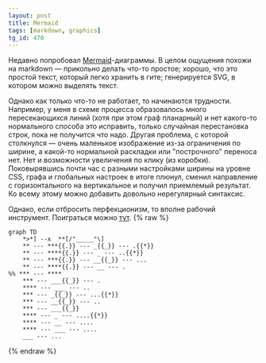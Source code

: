```yaml
---
layout: post
title: Mermaid
tags: [markdown, graphics]
tg_id: 470
---
```

Недавно попробовал [Mermaid](https://mermaid.js.org/intro/)-диаграммы. В целом ощущения похожи на markdown — прикольно делать что-то простое; хорошо, что это простой текст, который легко хранить в гите; генерируется SVG, в котором можно выделять текст.

Однако как только что-то не работает, то начинаются трудности. Например, у меня в схеме процесса образовалось много пересекающихся линий (хотя при этом граф планарный) и нет какого-то нормального способа это исправить, только случайная перестановка строк, пока не получится что надо. Другая проблема, с которой столкнулся — очень маленькое изображение из-за ограничения по ширине, а какой-то нормальной раскладки или "построчного" переноса нет. Нет и возможности увеличения по клику (из коробки). Поковырявшись почти час с разными настройками ширины на уровне CSS, графа и глобальных настроек в итоге плюнул, сменил направление с горизонтального на вертикальное и получил приемлемый результат. Ко всему этому можно добавить довольно нерегулярный синтаксис.

Однако, если отбросить перфекционизм, то вполне рабочий инструмент. Поиграться можно [тут](https://mermaid.live).
{% raw %}
```
graph TD
    *>*] --x  **[/"_____"\]
    ** --- ***{{.}} --- _{{_}} --- .{{*}} 
    ** --- ****{{.}} --- _ --- ..{{*}}
    ** --- ***{{.}} --- __{{_}} --- ...
    ** --- ****{{.}} --- __ --- .
%% *** --- ****
    *** --- ___{{_}} --- .
    **** --- ___ --- ..
    *** --- _{{_}} --- ...{{*}}
    *** --- __{{_}} --- ..
    *** --- ___{{_}}
    **** --- _ --- ....{{*}}
    **** --- __ --- ....
    **** --- ___ --- ....
    ___ --- ...
```
{% endraw %}
